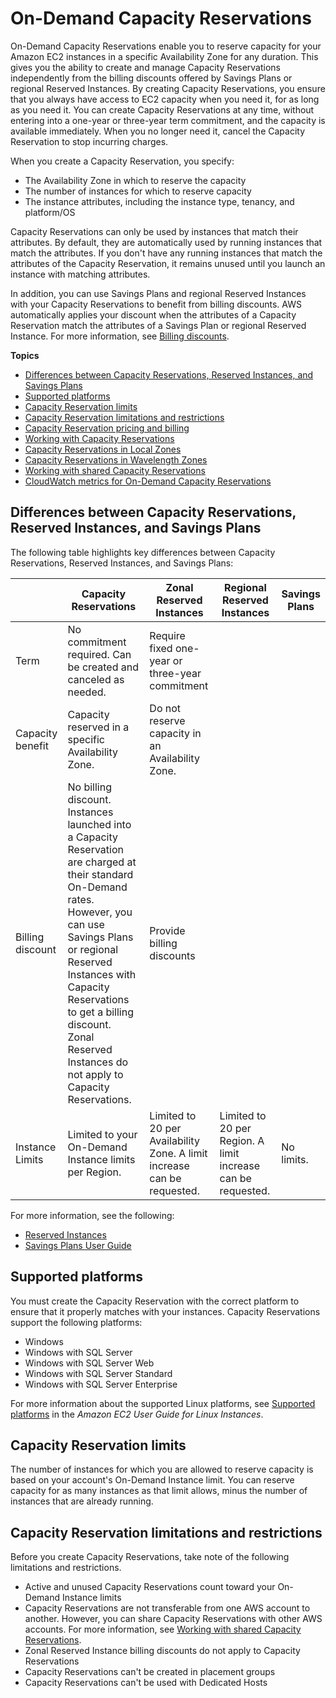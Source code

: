 # On\-Demand Capacity Reservations<a name="ec2-capacity-reservations"></a>

On\-Demand Capacity Reservations enable you to reserve capacity for your Amazon EC2 instances in a specific Availability Zone for any duration\. This gives you the ability to create and manage Capacity Reservations independently from the billing discounts offered by Savings Plans or regional Reserved Instances\. By creating Capacity Reservations, you ensure that you always have access to EC2 capacity when you need it, for as long as you need it\. You can create Capacity Reservations at any time, without entering into a one\-year or three\-year term commitment, and the capacity is available immediately\. When you no longer need it, cancel the Capacity Reservation to stop incurring charges\.

When you create a Capacity Reservation, you specify:
+ The Availability Zone in which to reserve the capacity
+ The number of instances for which to reserve capacity
+ The instance attributes, including the instance type, tenancy, and platform/OS

Capacity Reservations can only be used by instances that match their attributes\. By default, they are automatically used by running instances that match the attributes\. If you don't have any running instances that match the attributes of the Capacity Reservation, it remains unused until you launch an instance with matching attributes\.

In addition, you can use Savings Plans and regional Reserved Instances with your Capacity Reservations to benefit from billing discounts\. AWS automatically applies your discount when the attributes of a Capacity Reservation match the attributes of a Savings Plan or  regional Reserved Instance\. For more information, see [Billing discounts](capacity-reservations-pricing-billing.md#capacity-reservations-discounts)\.

**Topics**
+ [Differences between Capacity Reservations, Reserved Instances, and Savings Plans](#capacity-reservations-differences)
+ [Supported platforms](#capacity-reservations-platforms)
+ [Capacity Reservation limits](#capacity-reservations-limits)
+ [Capacity Reservation limitations and restrictions](#capacity-reservations-limitations)
+ [Capacity Reservation pricing and billing](capacity-reservations-pricing-billing.md)
+ [Working with Capacity Reservations](capacity-reservations-using.md)
+ [Capacity Reservations in Local Zones](capacity-reservations-localzones.md)
+ [Capacity Reservations in Wavelength Zones](capacity-reservations-wavelengthzones.md)
+ [Working with shared Capacity Reservations](capacity-reservation-sharing.md)
+ [CloudWatch metrics for On\-Demand Capacity Reservations](capacity-reservation-cw-metrics.md)

## Differences between Capacity Reservations, Reserved Instances, and Savings Plans<a name="capacity-reservations-differences"></a>

The following table highlights key differences between Capacity Reservations, Reserved Instances, and Savings Plans:


|  | Capacity Reservations | Zonal Reserved Instances | Regional Reserved Instances | Savings Plans | 
| --- | --- | --- | --- | --- | 
| Term | No commitment required\. Can be created and canceled as needed\. | Require fixed one\-year or three\-year commitment | 
| Capacity benefit | Capacity reserved in a specific Availability Zone\. | Do not reserve capacity in an Availability Zone\. | 
| Billing discount | No billing discount\. Instances launched into a Capacity Reservation are charged at their standard On\-Demand rates\. However, you can use Savings Plans or regional Reserved Instances with Capacity Reservations to get a billing discount\. Zonal Reserved Instances do not apply to Capacity Reservations\. | Provide billing discounts | 
| Instance Limits | Limited to your On\-Demand Instance limits per Region\. | Limited to 20 per Availability Zone\. A limit increase can be requested\. | Limited to 20 per Region\. A limit increase can be requested\. | No limits\. | 

For more information, see the following:
+ [Reserved Instances](ec2-reserved-instances.md)
+ [Savings Plans User Guide](https://docs.aws.amazon.com/savingsplans/latest/userguide/)

## Supported platforms<a name="capacity-reservations-platforms"></a>

You must create the Capacity Reservation with the correct platform to ensure that it properly matches with your instances\. Capacity Reservations support the following platforms:
+ Windows
+ Windows with SQL Server
+ Windows with SQL Server Web
+ Windows with SQL Server Standard
+ Windows with SQL Server Enterprise

 For more information about the supported Linux platforms, see [ Supported platforms](https://docs.aws.amazon.com/AWSEC2/latest/UserGuide/ec2-capacity-reservations.html#capacity-reservations-platforms) in the *Amazon EC2 User Guide for Linux Instances*\. 

## Capacity Reservation limits<a name="capacity-reservations-limits"></a>

The number of instances for which you are allowed to reserve capacity is based on your account's On\-Demand Instance limit\. You can reserve capacity for as many instances as that limit allows, minus the number of instances that are already running\.

## Capacity Reservation limitations and restrictions<a name="capacity-reservations-limitations"></a>

Before you create Capacity Reservations, take note of the following limitations and restrictions\.
+ Active and unused Capacity Reservations count toward your On\-Demand Instance limits
+ Capacity Reservations are not transferable from one AWS account to another\. However, you can share Capacity Reservations with other AWS accounts\. For more information, see [Working with shared Capacity Reservations](capacity-reservation-sharing.md)\.
+ Zonal Reserved Instance billing discounts do not apply to Capacity Reservations
+ Capacity Reservations can't be created in placement groups
+ Capacity Reservations can't be used with Dedicated Hosts